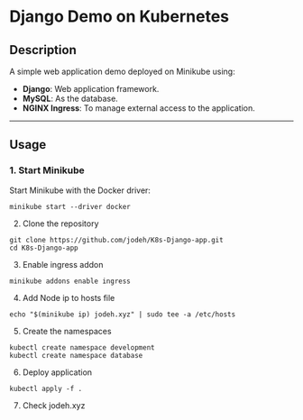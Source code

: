 # Django Demo on Kubernetes
## **Description**
A simple web application demo deployed on Minikube using:
- **Django**: Web application framework.
- **MySQL**: As the database.
- **NGINX Ingress**: To manage external access to the application.

---

## **Usage**

### 1. **Start Minikube**
Start Minikube with the Docker driver:
```
minikube start --driver docker
```
2. Clone the repository
```
git clone https://github.com/jodeh/K8s-Django-app.git
cd K8s-Django-app
```
3. Enable ingress addon
```
minikube addons enable ingress
```
4. Add Node ip to hosts file
```
echo "$(minikube ip) jodeh.xyz" | sudo tee -a /etc/hosts
```
5. Create the namespaces
```
kubectl create namespace development
kubectl create namespace database
```
6. Deploy application
```
kubectl apply -f .
```
7. Check jodeh.xyz
